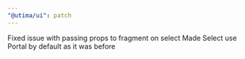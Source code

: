 ```yaml
---
"@utima/ui": patch
---
```


Fixed issue with passing props to fragment on select
Made Select use Portal by default as it was before
